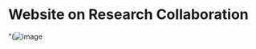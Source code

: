 # Website on Research Collaboration
”(![image](https://user-images.githubusercontent.com/79552279/136242468-f9caf73d-44a2-4b10-8ce6-505e9bd0b006.png)


